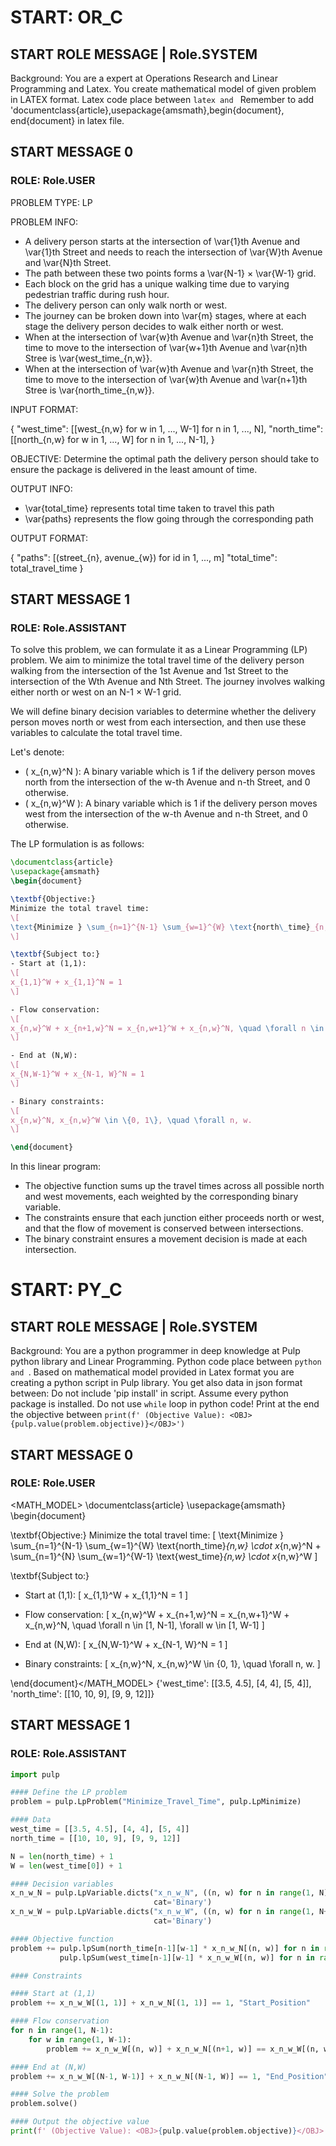 # START: OR_C 
## START ROLE MESSAGE | Role.SYSTEM 
Background: You are a expert at Operations Research and Linear Programming and Latex. You create mathematical model of given problem in LATEX format. Latex code place between ```latex and ``` Remember to add 'documentclass{article},usepackage{amsmath},begin{document}, end{document} in latex file. 
## START MESSAGE 0 
### ROLE: Role.USER
<DESCRIPTION>
PROBLEM TYPE: LP

PROBLEM INFO:

- A delivery person starts at the intersection of \var{1}th Avenue and \var{1}th Street and needs to reach the intersection of \var{W}th Avenue and \var{N}th Street.
- The path between these two points forms a \var{N-1} × \var{W-1} grid.
- Each block on the grid has a unique walking time due to varying pedestrian traffic during rush hour.
- The delivery person can only walk north or west.
- The journey can be broken down into \var{m} stages, where at each stage the delivery person decides to walk either north or west.
- When at the intersection of \var{w}th Avenue and \var{n}th Street, the time to move to the intersection of \var{w+1}th Avenue and \var{n}th Stree is \var{west_time_{n,w}}.
- When at the intersection of \var{w}th Avenue and \var{n}th Street, the time to move to the intersection of \var{w}th Avenue and \var{n+1}th Stree is \var{north_time_{n,w}}.

INPUT FORMAT:

{
    "west_time": [[west_{n,w} for w in 1, ..., W-1] for n in 1, ..., N],
    "north_time": [[north_{n,w} for w in 1, ..., W] for n in 1, ..., N-1],
}

OBJECTIVE: Determine the optimal path the delivery person should take to ensure the package is delivered in the least amount of time.

OUTPUT INFO:

- \var{total_time} represents total time taken to travel this path
- \var{paths} represents the flow going through the corresponding path

OUTPUT FORMAT:

{
    "paths": [(street_{n}, avenue_{w}) for id in 1, ..., m]
    "total_time": total_travel_time
}
</DESCRIPTION>


## START MESSAGE 1 
### ROLE: Role.ASSISTANT
To solve this problem, we can formulate it as a Linear Programming (LP) problem. We aim to minimize the total travel time of the delivery person walking from the intersection of the 1st Avenue and 1st Street to the intersection of the Wth Avenue and Nth Street. The journey involves walking either north or west on an N-1 × W-1 grid. 

We will define binary decision variables to determine whether the delivery person moves north or west from each intersection, and then use these variables to calculate the total travel time.

Let's denote:
- \( x_{n,w}^N \): A binary variable which is 1 if the delivery person moves north from the intersection of the w-th Avenue and n-th Street, and 0 otherwise.
- \( x_{n,w}^W \): A binary variable which is 1 if the delivery person moves west from the intersection of the w-th Avenue and n-th Street, and 0 otherwise.

The LP formulation is as follows:

```latex
\documentclass{article}
\usepackage{amsmath}
\begin{document}

\textbf{Objective:}
Minimize the total travel time:
\[
\text{Minimize } \sum_{n=1}^{N-1} \sum_{w=1}^{W} \text{north\_time}_{n,w} \cdot x_{n,w}^N + \sum_{n=1}^{N} \sum_{w=1}^{W-1} \text{west\_time}_{n,w} \cdot x_{n,w}^W
\]

\textbf{Subject to:}
- Start at (1,1):
\[
x_{1,1}^W + x_{1,1}^N = 1
\]

- Flow conservation:
\[
x_{n,w}^W + x_{n+1,w}^N = x_{n,w+1}^W + x_{n,w}^N, \quad \forall n \in [1, N-1], \forall w \in [1, W-1]
\]

- End at (N,W):
\[
x_{N,W-1}^W + x_{N-1, W}^N = 1
\]

- Binary constraints:
\[
x_{n,w}^N, x_{n,w}^W \in \{0, 1\}, \quad \forall n, w.
\]

\end{document}
```

In this linear program:
- The objective function sums up the travel times across all possible north and west movements, each weighted by the corresponding binary variable.
- The constraints ensure that each junction either proceeds north or west, and that the flow of movement is conserved between intersections.
- The binary constraint ensures a movement decision is made at each intersection.

# START: PY_C 
## START ROLE MESSAGE | Role.SYSTEM 
Background: You are a python programmer in deep knowledge at Pulp python library and Linear Programming. Python code place between ```python and ```. Based on mathematical model provided in Latex format you are creating a python script in Pulp library. You get also data in json format between: <DATA></DATA> Do not include 'pip install' in script. Assume every python package is installed. Do not use `while` loop in python code! Print at the end the objective between <OBJ></OBJ> `print(f' (Objective Value): <OBJ>{pulp.value(problem.objective)}</OBJ>')` 
## START MESSAGE 0 
### ROLE: Role.USER
<MATH_MODEL>
\documentclass{article}
\usepackage{amsmath}
\begin{document}

\textbf{Objective:}
Minimize the total travel time:
\[
\text{Minimize } \sum_{n=1}^{N-1} \sum_{w=1}^{W} \text{north\_time}_{n,w} \cdot x_{n,w}^N + \sum_{n=1}^{N} \sum_{w=1}^{W-1} \text{west\_time}_{n,w} \cdot x_{n,w}^W
\]

\textbf{Subject to:}
- Start at (1,1):
\[
x_{1,1}^W + x_{1,1}^N = 1
\]

- Flow conservation:
\[
x_{n,w}^W + x_{n+1,w}^N = x_{n,w+1}^W + x_{n,w}^N, \quad \forall n \in [1, N-1], \forall w \in [1, W-1]
\]

- End at (N,W):
\[
x_{N,W-1}^W + x_{N-1, W}^N = 1
\]

- Binary constraints:
\[
x_{n,w}^N, x_{n,w}^W \in \{0, 1\}, \quad \forall n, w.
\]

\end{document}</MATH_MODEL>
<DATA>
{'west_time': [[3.5, 4.5], [4, 4], [5, 4]], 'north_time': [[10, 10, 9], [9, 9, 12]]}</DATA>


## START MESSAGE 1 
### ROLE: Role.ASSISTANT
```python
import pulp

#### Define the LP problem
problem = pulp.LpProblem("Minimize_Travel_Time", pulp.LpMinimize)

#### Data
west_time = [[3.5, 4.5], [4, 4], [5, 4]]
north_time = [[10, 10, 9], [9, 9, 12]]

N = len(north_time) + 1
W = len(west_time[0]) + 1

#### Decision variables
x_n_w_N = pulp.LpVariable.dicts("x_n_w_N", ((n, w) for n in range(1, N) for w in range(1, W+1)),
                                cat='Binary')
x_n_w_W = pulp.LpVariable.dicts("x_n_w_W", ((n, w) for n in range(1, N+1) for w in range(1, W)),
                                cat='Binary')

#### Objective function
problem += pulp.lpSum(north_time[n-1][w-1] * x_n_w_N[(n, w)] for n in range(1, N) for w in range(1, W)) + \
           pulp.lpSum(west_time[n-1][w-1] * x_n_w_W[(n, w)] for n in range(1, N) for w in range(1, W)), "Total_Travel_Time"

#### Constraints

#### Start at (1,1)
problem += x_n_w_W[(1, 1)] + x_n_w_N[(1, 1)] == 1, "Start_Position"

#### Flow conservation
for n in range(1, N-1):
    for w in range(1, W-1):
        problem += x_n_w_W[(n, w)] + x_n_w_N[(n+1, w)] == x_n_w_W[(n, w+1)] + x_n_w_N[(n, w)], f"Flow_Conservation_{n}_{w}"

#### End at (N,W)
problem += x_n_w_W[(N-1, W-1)] + x_n_w_N[(N-1, W)] == 1, "End_Position"

#### Solve the problem
problem.solve()

#### Output the objective value
print(f' (Objective Value): <OBJ>{pulp.value(problem.objective)}</OBJ>')
```

